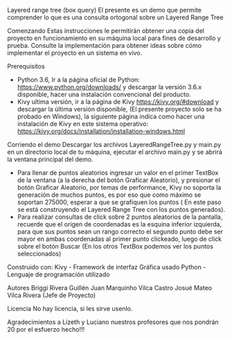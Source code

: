 Layered range tree (box query)
El presente es un demo que permite comprender lo que es una consulta ortogonal sobre un Layered Range Tree

Comenzando
Estas instrucciones le permitirán obtener una copia del proyecto en funcionamiento en su máquina local para fines de desarrollo y prueba. Consulte la implementación para obtener ideas sobre cómo implementar el proyecto en un sistema en vivo.

Prerequisitos
- Python 3.6, Ir a la página oficial de Python: https://www.python.org/downloads/ y descargar la versión 3.6.x disponible, hacer una instalación convencional del producto.
- Kivy ultima versión, ir a la página de Kivy https://kivy.org/#download y descargar la última versión disponible, (El presente proyecto solo se ha probado en Windows), la siguiente página indica como hacer una instalación de Kivy en este sistema operativo: https://kivy.org/docs/installation/installation-windows.html

Corriendo el demo
Descargar los archivos LayeredRangeTree.py y main.py en un directorio local de tu máquina, ejecutar el archivo main.py y se abrirá la ventana principal del demo.

- Para llenar de puntos aleatorios ingresar un valor en el primer TextBox de la ventana (a la derecha del botón Graficar Aleatorio), y presionar el botón Graficar Aleatorio, por temas de performance, Kivy no soporta la generación de muchos puntos, es por eso que como máximo se soportan 275000, esperar a que se grafiquen los puntos ( En este paso se está construyendo el Layered Range Tree con los puntos generados).
- Para realizar consultas de click sobre 2 puntos aleatorios de la pantalla, recuerde que el origen de coordenadas es la esquina inferior izquierda, para que sus puntos sean un rango correcto el segundo punto debe ser mayor en ambas coordenadas al primer punto clickeado, luego de click sobre el botón Buscar (En los otros TextBox podemos ver los puntos seleccionados)

Construido con:
Kivy - Framework de interfaz Gráfica usado
Python - Lenguaje de programación utilizado

Autores
Briggi Rivera Guillén
Juan Marquinho Vilca Castro
Josué Mateo Vilca Rivera (Jefe de Proyecto)

Licencia
No hay licencia, si les sirve usenlo.

Agradecimientos
a Lizeth y Luciano nuestros profesores que nos pondrán 20 por el esfuerzo hecho!!!
